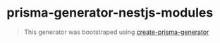 # prisma-generator-nestjs-modules

> This generator was bootstraped using [create-prisma-generator](https://github.com/YassinEldeeb/create-prisma-generator)
